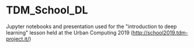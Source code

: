 # TDM_School_DL
Jupyter notebooks and presentation used for the "introduction to deep learning" lesson held at the Urban Computing 2019 (http://school2019.tdm-project.it/)
